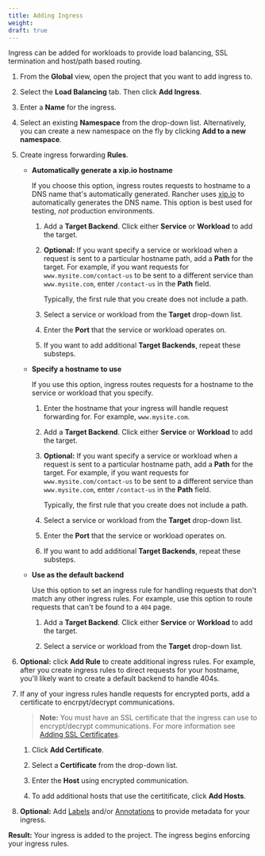 ```yaml
---
title: Adding Ingress
weight: 
draft: true
---
```


Ingress can be added for workloads to provide load balancing, SSL termination and host/path based routing.

1. From the **Global** view, open the project that you want to add ingress to.

1. Select the **Load Balancing** tab. Then click **Add Ingress**.

1. Enter a **Name** for the ingress.

1. Select an existing **Namespace** from the drop-down list. Alternatively, you can create a new namespace on the fly by clicking **Add to a new namespace**.

1. Create ingress forwarding **Rules**.

    - **Automatically generate a xip.io hostname**
    
        If you choose this option, ingress routes requests to hostname to a DNS name that's automatically generated. Rancher uses [xip.io](http://xip.io/) to automatically generates the DNS name. This option is best used for testing, _not_ production environments.
        
        1. Add a **Target Backend**. Click either **Service** or **Workload** to add the target.
        
        1. **Optional:** If you want specify a service or workload when a request is sent to a particular hostname path, add a **Path** for the target. For example, if you want requests for `www.mysite.com/contact-us` to be sent to a different service than `www.mysite.com`, enter `/contact-us` in the **Path** field.

            Typically, the first rule that you create does not include a path.

        1. Select a service or workload from the **Target** drop-down list.

        1. Enter the **Port** that the service or workload operates on.

        1. If you want to add additional **Target Backends**, repeat these substeps.

    - **Specify a hostname to use**
    
        If you use this option, ingress routes requests for a hostname to the service or workload that you specify.

        1. Enter the hostname that your ingress will handle request forwarding for. For example, `www.mysite.com`.
        
        1. Add a **Target Backend**. Click either **Service** or **Workload** to add the target.

        1. **Optional:** If you want specify a service or workload when a request is sent to a particular hostname path, add a **Path** for the target. For example, if you want requests for `www.mysite.com/contact-us` to be sent to a different service than `www.mysite.com`, enter `/contact-us` in the **Path** field.

           Typically, the first rule that you create does not include a path.
        
        1. Select a service or workload from the **Target** drop-down list.

        1. Enter the **Port** that the service or workload operates on.
        
        1. If you want to add additional **Target Backends**, repeat these substeps.

    - **Use as the default backend**
        
        Use this option to set an ingress rule for handling requests that don't match any other ingress rules. For example, use this option to route requests that can't be found to a `404` page.
        
        1. Add a **Target Backend**. Click either **Service** or **Workload** to add the target.
        
        1. Select a service or workload from the **Target** drop-down list.

1. **Optional:** click **Add Rule** to create additional ingress rules. For example, after you create ingress rules to direct requests for your hostname, you'll likely want to create a default backend to handle 404s.

1. If any of your ingress rules handle requests for encrypted ports, add a certificate to encrpyt/decrypt communications.

    >**Note:** You must have an SSL certificate that the ingress can use to encrypt/decrypt communications. For more information see [Adding SSL Certificates](../../projects/add-ssl-certificates/).

    1. Click **Add Certificate**.

    1. Select a **Certificate** from the drop-down list.

    1. Enter the **Host** using encrypted communication.

    1. To add additional hosts that use the certitificate, click **Add Hosts**.

1. **Optional:** Add [Labels](https://kubernetes.io/docs/concepts/overview/working-with-objects/labels/) and/or [Annotations](https://kubernetes.io/docs/concepts/overview/working-with-objects/annotations/) to provide metadata for your ingress.

**Result:** Your ingress is added to the project. The ingress begins enforcing your ingress rules.
